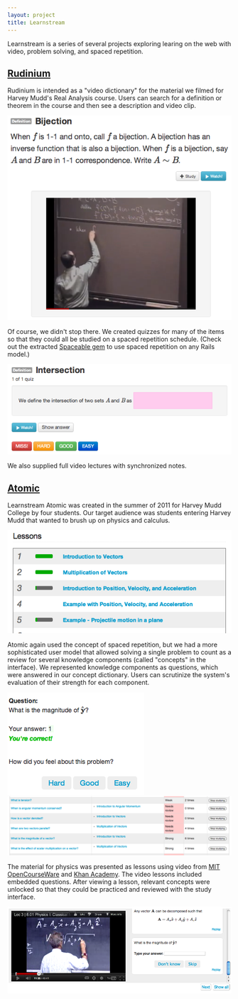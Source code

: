 ```yaml
---
layout: project
title: Learnstream
---
```


Learnstream is a series of several projects exploring learing on the web
with video, problem solving, and spaced repetition. 

## [Rudinium](http://rudinium.herokuapp.com)

Rudinium is intended as a "video dictionary" for the material we filmed for Harvey Mudd's Real Analysis course. Users can search for a definition or theorem in the course and then see
a description and video clip.

<img src="/assets/images/lsr2.png" class="project-inline">

Of course, we didn't stop there. We created quizzes for many of the items so
that they could all be studied on a spaced repetition schedule. (Check out the
extracted [Spaceable gem](https://github.com/cicatriz/spaceable) to
use spaced repetition on any Rails model.)

<img src="/assets/images/lsr3.png" class="project-inline">

We also supplied full video lectures with synchronized notes.

## [Atomic](http://learnstream.heroku.com)

Learnstream Atomic was created in the summer of 2011 for Harvey Mudd
College by four students. Our target audience was students entering Harvey Mudd that wanted to brush up on physics and calculus.

<img src="/assets/images/lsa4.png" class="project-inline">

Atomic again used the concept of spaced repetition, but we had a more
sophisticated user model that allowed solving a single problem to count as a
review for several knowledge components (called "concepts" in the interface).
We represented knowledge components as questions, which were answered in our
concept dictionary. Users can scrutinize the system's evaluation of their
strength for each component.

<img src="/assets/images/lsa3.png" class="project-inline">
<img src="/assets/images/lsa5.png" class="project-inline">

The material for physics was presented as lessons using video from [MIT OpenCourseWare](http://ocw.mit.edu) and [Khan Academy](http://khanacademy.org). The video lessons included
embedded questions. After viewing a lesson, relevant concepts were unlocked so
that they could be practiced and reviewed with the study interface.

<img src="/assets/images/lsa2.png" class="project-inline">
